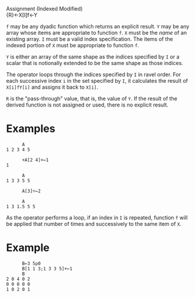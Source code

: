 <div class="heading">
  <div class="name">Assignment (Indexed Modified)</div>
  <div class="command">{R}←X[I]f←Y</div>
</div>

`f` may be any dyadic function which returns an explicit result.  `Y` may be any array whose items are appropriate to function `f`.  `X` must be the *name* of an existing array.  `I` must be a valid index specification.  The items of the indexed portion of `X` must be appropriate to function `f`.

`Y` is either an array of the same shape as the indices specified by `I` or a scalar that is notionally extended to be the same shape as those indices.

The operator loops through the indices specified by `I` in ravel order. For each successive index `i` in the set specified by `I`,     it calculates the result of `X[i]fY[i]` and assigns it back to `X[i]`.

`R` is the "pass-through" value, that is, the value of `Y`.  If the result of the derived function is not assigned or used, there is no explicit result.

# Examples
```apl
      A
1 2 3 4 5
 
      +A[2 4]+←1
1
 
      A
1 3 3 5 5
 
      A[3]÷←2
 
      A
1 3 1.5 5 5
```

As the operator performs a loop, if an index in `I` is repeated, function `f` will be applied that number of times and successively to the same item of `X`.

# Example
```apl
      B←3 5⍴0
      B[1 1 3;1 3 3 5]+←1
      B
2 0 4 0 2
0 0 0 0 0
1 0 2 0 1

```
